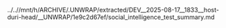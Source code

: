 ../..//mnt/h/ARCHIVE/.UNWRAP/extracted/DEV__2025-08-17__1833__host-duri-head/__UNWRAP/1e9c2d67ef/social_intelligence_test_summary.md